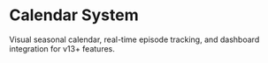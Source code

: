 # Calendar System

Visual seasonal calendar, real-time episode tracking, and dashboard integration for v13+ features.
